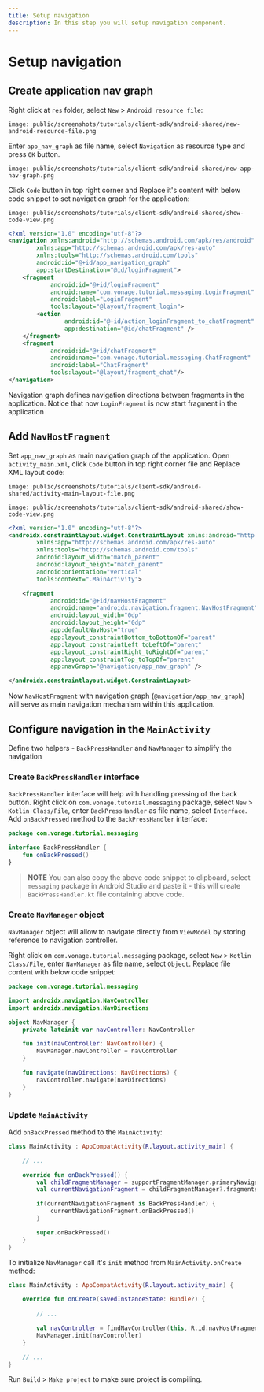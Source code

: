 ```yaml
---
title: Setup navigation
description: In this step you will setup navigation component.
---
```


# Setup navigation

## Create application nav graph

Right click at `res` folder, select `New` > `Android resource file`:

```screenshot
image: public/screenshots/tutorials/client-sdk/android-shared/new-android-resource-file.png
```

Enter `app_nav_graph` as file name, select `Navigation` as resource type and press `OK` button.

```screenshot
image: public/screenshots/tutorials/client-sdk/android-shared/new-app-nav-graph.png
```

Click `Code` button in top right corner and Replace it's content with below code snippet to set navigation graph for the application:

```screenshot
image: public/screenshots/tutorials/client-sdk/android-shared/show-code-view.png
```

```xml
<?xml version="1.0" encoding="utf-8"?>
<navigation xmlns:android="http://schemas.android.com/apk/res/android"
        xmlns:app="http://schemas.android.com/apk/res-auto"
        xmlns:tools="http://schemas.android.com/tools"
        android:id="@+id/app_navigation_graph"
        app:startDestination="@id/loginFragment">
    <fragment
            android:id="@+id/loginFragment"
            android:name="com.vonage.tutorial.messaging.LoginFragment"
            android:label="LoginFragment"
            tools:layout="@layout/fragment_login">
        <action
                android:id="@+id/action_loginFragment_to_chatFragment"
                app:destination="@id/chatFragment" />
    </fragment>
    <fragment
            android:id="@+id/chatFragment"
            android:name="com.vonage.tutorial.messaging.ChatFragment"
            android:label="ChatFragment"
            tools:layout="@layout/fragment_chat"/>
</navigation>
```

Navigation graph defines navigation directions between fragments in the application. Notice that now `LoginFragment` is now start fragment in the application

## Add `NavHostFragment`

Set `app_nav_graph` as main navigation graph of the application. Open `activity_main.xml`, click `Code` button in top right corner file and Replace XML layout code:

```screenshot
image: public/screenshots/tutorials/client-sdk/android-shared/activity-main-layout-file.png
```

```screenshot
image: public/screenshots/tutorials/client-sdk/android-shared/show-code-view.png
```

```xml
<?xml version="1.0" encoding="utf-8"?>
<androidx.constraintlayout.widget.ConstraintLayout xmlns:android="http://schemas.android.com/apk/res/android"
        xmlns:app="http://schemas.android.com/apk/res-auto"
        xmlns:tools="http://schemas.android.com/tools"
        android:layout_width="match_parent"
        android:layout_height="match_parent"
        android:orientation="vertical"
        tools:context=".MainActivity">

    <fragment
            android:id="@+id/navHostFragment"
            android:name="androidx.navigation.fragment.NavHostFragment"
            android:layout_width="0dp"
            android:layout_height="0dp"
            app:defaultNavHost="true"
            app:layout_constraintBottom_toBottomOf="parent"
            app:layout_constraintLeft_toLeftOf="parent"
            app:layout_constraintRight_toRightOf="parent"
            app:layout_constraintTop_toTopOf="parent"
            app:navGraph="@navigation/app_nav_graph" />

</androidx.constraintlayout.widget.ConstraintLayout>
```

Now `NavHostFragment` with navigation graph (`@navigation/app_nav_graph`) will serve as main navigation mechanism within this application.

## Configure navigation in the `MainActivity`

Define two helpers - `BackPressHandler` and `NavManager` to simplify the navigation

### Create `BackPressHandler` interface

`BackPressHandler` interface will help with handling pressing of the back button. Right click on `com.vonage.tutorial.messaging` package, select `New` > `Kotlin Class/File`, enter `BackPressHandler` as file name, select `Interface`. Add `onBackPressed` method to the `BackPressHandler` interface:

```kotlin
package com.vonage.tutorial.messaging

interface BackPressHandler {
    fun onBackPressed()
}
```

> **NOTE** You can also copy the above code snippet to clipboard, select `messaging` package in Android Studio and paste it - this will create `BackPressHandler.kt` file containing above code.

### Create `NavManager` object

`NavManager` object will allow to navigate directly from `ViewModel` by storing reference to navigation controller.

Right click on `com.vonage.tutorial.messaging` package, select `New` > `Kotlin Class/File`, enter `NavManager` as file name, select `Object`. Replace file content with below code snippet:

```kotlin
package com.vonage.tutorial.messaging

import androidx.navigation.NavController
import androidx.navigation.NavDirections

object NavManager {
    private lateinit var navController: NavController

    fun init(navController: NavController) {
        NavManager.navController = navController
    }

    fun navigate(navDirections: NavDirections) {
        navController.navigate(navDirections)
    }
}
```

### Update `MainActivity`

Add `onBackPressed` method to the `MainActivity`:

```kotlin
class MainActivity : AppCompatActivity(R.layout.activity_main) {

    // ...

    override fun onBackPressed() {
        val childFragmentManager = supportFragmentManager.primaryNavigationFragment?.childFragmentManager
        val currentNavigationFragment = childFragmentManager?.fragments?.first()

        if(currentNavigationFragment is BackPressHandler) {
            currentNavigationFragment.onBackPressed()
        }

        super.onBackPressed()
    }
}
```

To initialize `NavManager` call it's `init` method from `MainActivity.onCreate` method:

```kotlin
class MainActivity : AppCompatActivity(R.layout.activity_main) {

    override fun onCreate(savedInstanceState: Bundle?) {
        
        // ...

        val navController = findNavController(this, R.id.navHostFragment)
        NavManager.init(navController)
    }

    // ...
}

```

Run `Build` > `Make project` to make sure project is compiling.